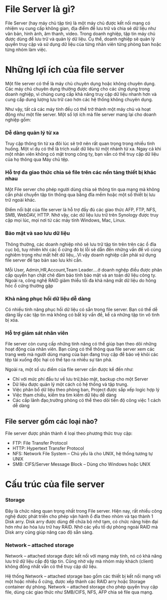 
# File Server là gì?
File Server (hay máy chủ tập tin) là một máy chủ được kết nối mạng có nhiệm vụ cung cấp không gian, địa điểm để lưu trữ và chia sẻ dữ liệu như văn bản, hình ảnh, âm thanh, video. Trong doanh nghiệp, tập tin máy chủ được dùng để lưu trữ và quản lý dữ liệu. Cụ thể, doanh nghiệp sẽ quản lý quyền truy cập và sử dụng dữ liệu của từng nhân viên từng phòng ban hoặc từng nhóm làm việc.
# Những lợi ích của file server
Một file server có thể là máy chủ chuyên dụng hoặc không chuyên dụng. Các máy chủ chuyên dụng thường được dùng cho các ứng dụng trong doanh nghiệp, vì chúng cung cấp khả năng truy cập dữ liệu nhanh hơn và cung cấp dung lượng lưu trữ cao hơn các hệ thống không chuyên dụng.

Như vậy, tất cả các máy tính đều có thể trở thành một máy chủ và hoạt động như một file server. Một số lợi ích mà file server mang lại cho doanh nghiệp gồm:

### Dễ dàng quản lý từ xa
Truy cập thông tin từ xa đôi lúc sẽ trở nên rất quan trọng trong nhiều tình huống. Một ví dụ có thể là trích xuất dữ liệu từ một nhánh từ xa. Ngay cả khi một nhân viên không có mặt trong công ty, bạn vẫn có thể truy cập dữ liệu của họ thông qua Máy chủ tệp.

### Hỗ trợ đa giao thức chia sẻ file trên các nền tảng thiết bị khác nhau
Một File server cho phép người dùng chia sẻ thông tin qua mạng mà không cần phải chuyển tập tin thông qua bằng đĩa mềm hoặc một số thiết bị lưu trữ ngoài khác.

Điểm nổi bật của file server là hỗ trợ đầy đủ các giao thức AFP, FTP, NFS, SMB, WebDAV, HTTP. Nhờ vậy, các dữ liệu lưu trữ trên Synology được truy cập mọi lúc, mọi nơi từ các máy tính Windows, Mac, Linux.

### Bảo mật và sao lưu dữ liệu
Thông thường, các doanh nghiệp nhỏ sẽ lưu trữ tập tin trên trên các ổ đĩa cục bộ, tuy nhiên khi các ổ cứng đó bị lỗi sẽ dẫn đến những vấn đề vô cùng nghiêm trọng như mất hết dữ liệu,..Vì vậy doanh nghiệp cần phải sử dụng file server để tạo bản sao lưu khi cần.

Mỗi User, Admin,HR,Account,Team Leader….ở doanh nghệp điều được phân cấp quyền hạn chặt chẽ đảm bảo tính bảo mật và an toàn dữ liệu công ty. Ngoài ra, công nghệ RAID giảm thiểu tối đa khả năng mất dữ liệu do hỏng hóc ổ cứng thường gặp

### Khả năng phục hồi dữ liệu dễ dàng
Có nhiều tính năng phục hồi dữ liệu có sẵn trong file server. Bạn có thể dễ dàng lấy các tập tin mà không có bất kỳ vấn đề, kể cả những tập tin vô tình bị xóa.

### Hỗ trợ giám sát nhân viên
File server còn cung cấp những tính năng có thể giúp bạn theo dõi những hoạt động của nhân viên. Bạn cũng có thể thông qua file server xem các trang web mà người dùng mạng của bạn đang truy cập để bảo vệ khỏi các tệp tải xuống độc hại có thể tạo ra nhiều sự tàn phá.

Ngoài ra, một số ưu điểm của file server cần được kể đến như:

- Chỉ với mức phí đầu tư về lưu trữ,bảo mật, backup cho một Server
- Dữ liệu được quản lý một cách có hệ thống và tập trung.
- Việc phân bổ dữ liệu theo phòng ban, Project được sắp xếp logic hợp lý
- Việc tham chiếu, kiểm tra tìm kiếm dữ liệu dễ dàng
- Các cấp lãnh đạo,trưởng phòng có thể theo dõi tiến độ công việc 1 cách dễ dàng
## File server gồm các loại nào?
File server được phân thành 4 loại theo phương thức truy cập:

- FTP: File Transfer Protocol
- HTTP: Hypertext Transfer Protocol
- NFS: Network File System – Chủ yếu là cho UNIX, hệ thống tương tự UNIX
- SMB: CIFS/Server Message Block – Dùng cho Windows hoặc UNIX

# Cấu trúc của file server
### Storage
Đây là chức năng quan trọng nhất trong File server. Hiện nay, rất nhiều công nghệ được phát triển cho phép vận hành ổ đĩa theo nhóm và tạo thành 1 Disk arry. Disk arry được dùng để chứa bộ nhớ tạm, có chức năng hiện đại hơn như ảo hóa lưu trữ hay RAID. Nhờ các yếu tố dự phòng ngoài RAID mà Disk arry cũng giúp nâng cao độ sẵn sàng.

### Network – attached storage
Network – attached storage được kết nối với mạng máy tính, nó có khả năng lưu trữ dữ liệu cấp độ tập tin. Cũng nhờ vậy mà nhóm máy khách (client) không đồng nhất vẫn có thể truy cập dữ liệu.

Hệ thống Network – attached storage bao gồm các thiết bị kết nối mạng với một hoặc nhiều ổ cứng, được xếp thành các RAID arry hoặc Storage container dự phòng. Network – attached storage cho phép quyền truy cập file, dùng các giao thức như SMB/CIFS, NFS, AFP chia sẻ file qua mạng.
